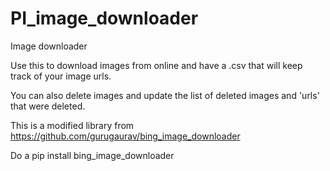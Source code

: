 # PI_image_downloader
Image downloader

Use this to download images from online and have a .csv that will keep track of your image urls. 

You can also delete images and update the list of deleted images and 'urls' that were deleted.

This is a modified library from https://github.com/gurugaurav/bing_image_downloader

Do a pip install bing_image_downloader 
